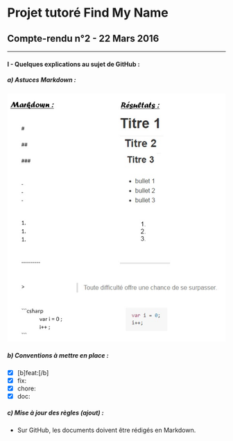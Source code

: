 # Projet tutoré Find My Name
## Compte-rendu n°2 - 22 Mars 2016

-----

#### I - Quelques explications au sujet de GitHub :
##### a) Astuces Markdown :
![Image of teamWorking](https://github.com/duboisflorian/Projet-FindMyName/blob/master/images/CR-2_markdown.jpg)

##### b) Conventions à mettre en place :
- [x] [b]feat:[/b]
- [x] fix:
- [x] chore:
- [x] doc:

##### c) Mise à jour des règles (ajout) :
- Sur GitHub, les documents doivent être rédigés en Markdown.
